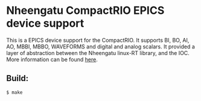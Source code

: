 # Nheengatu CompactRIO EPICS device support

This is a EPICS device support for the CompactRIO. It supports BI, BO, AI, AO, MBBI, MBBO, WAVEFORMS and digital and analog scalars. It provided a layer of abstraction between the Nheengatu linux-RT library, and the IOC. More information can be found [here](https://github.com/lnls-sol/project-nheengatu/tree/master/docs).

## Build:

	$ make
